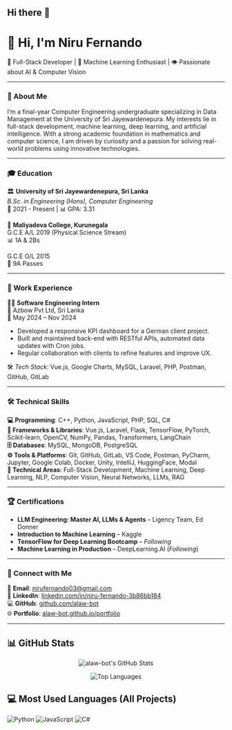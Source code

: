 ## Hi there 👋
# 👋 Hi, I'm Niru Fernando
🚀 Full-Stack Developer | 🤖 Machine Learning Enthusiast | 👁️ Passionate about AI & Computer Vision

---

### 🎯 About Me

I’m a final-year Computer Engineering undergraduate specializing in Data Management at the University of Sri Jayewardenepura. My interests lie in full-stack development, machine learning, deep learning, and artificial intelligence. With a strong academic foundation in mathematics and computer science, I am driven by curiosity and a passion for solving real-world problems using innovative technologies.

---

### 🎓 Education

🏛️ **University of Sri Jayewardenepura, Sri Lanka**  
*B.Sc. in Engineering (Hons), Computer Engineering*  
📅 2021 - Present | 📊 GPA: 3.31  

🏫 **Maliyadeva College, Kurunegala**  
G.C.E A/L 2019 (Physical Science Stream)  
📊 1A & 2Bs  

G.C.E O/L 2015  
🏅 9A Passes

---

### 💼 Work Experience

👩‍💻 **Software Engineering Intern**  
📍 Azbow Pvt Ltd, Sri Lanka  
📅 May 2024 – Nov 2024  
- Developed a responsive KPI dashboard for a German client project.  
- Built and maintained back-end with RESTful APIs, automated data updates with Cron jobs.  
- Regular collaboration with clients to refine features and improve UX.

🛠️ *Tech Stack*: Vue.js, Google Charts, MySQL, Laravel, PHP, Postman, GitHub, GitLab

---


### 🛠️ Technical Skills

**💻 Programming**: C++, Python, JavaScript, PHP, SQL, C#  
**🔧 Frameworks & Libraries**: Vue.js, Laravel, Flask, TensorFlow, PyTorch, Scikit-learn, OpenCV, NumPy, Pandas, Transformers, LangChain  
**🗄️ Databases**: MySQL, MongoDB, PostgreSQL  
**⚙️ Tools & Platforms**: Git, GitHub, GitLab, VS Code, Postman, PyCharm, Jupyter, Google Colab, Docker, Unity, IntelliJ, HuggingFace, Modal  
**🔬 Technical Areas**: Full-Stack Development, Machine Learning, Deep Learning, NLP, Computer Vision, Neural Networks, LLMs, RAG

---

### 🏆 Certifications

- **LLM Engineering: Master AI, LLMs & Agents** – Ligency Team, Ed Donner  
- **Introduction to Machine Learning** – Kaggle  
- **TensorFlow for Deep Learning Bootcamp** – *Following*  
- **Machine Learning in Production** – DeepLearning.AI (*Following*)

---

### 🔗 Connect with Me

📧 **Email**: [nirufernando03@gmail.com](mailto:nirufernando03@gmail.com)  
🔗 **LinkedIn**: [linkedin.com/in/niru-fernando-3b86bb184](https://www.linkedin.com/in/niru-fernando-3b86bb184/)  
💻 **GitHub**: [github.com/alaw-bot](https://github.com/alaw-bot)  
🌐 **Portfolio**: [alaw-bot.github.io/portfolio](https://alaw-bot.github.io/portfolio)

---
## 📊 GitHub Stats

<p align="center">
  <img src="https://github-readme-stats.vercel.app/api?username=alaw-bot&show_icons=true&theme=radical" alt="alaw-bot's GitHub Stats" />
</p>

<p align="center">
  <img src="https://github-readme-stats.vercel.app/api/top-langs/?username=alaw-bot&layout=compact&theme=radical" alt="Top Languages" />
</p>

## 💻 Most Used Languages (All Projects)

![Python](https://img.shields.io/badge/Python-3670A0?style=for-the-badge&logo=python&logoColor=white)
![JavaScript](https://img.shields.io/badge/JavaScript-F7DF1E?style=for-the-badge&logo=javascript&logoColor=black)
![C#](https://img.shields.io/badge/C%23-239120?style=for-the-badge&logo=c-sharp&logoColor=white)

